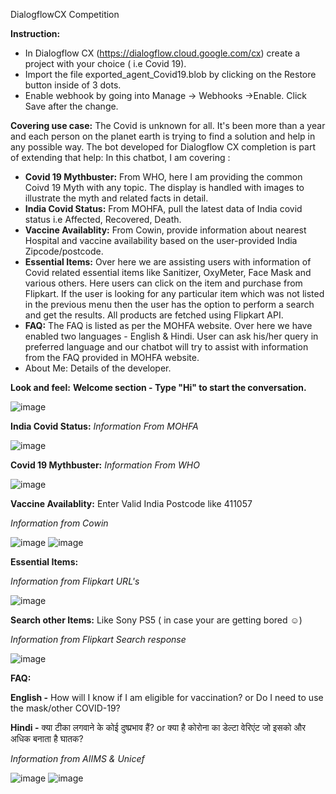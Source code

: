 DialogflowCX Competition 

**Instruction:**
- In Dialogflow CX (https://dialogflow.cloud.google.com/cx) create a project with your choice ( i.e Covid 19).
- Import the file exported_agent_Covid19.blob by clicking on the Restore button inside of 3 dots.
- Enable webhook by going into Manage -> Webhooks ->Enable. Click Save after the change.



**Covering use case:**
The Covid is unknown for all. It's been more than a year and each person on the planet earth is trying to find a solution and help in any possible way. The bot developed for Dialogflow CX completion is part of extending that help:
In this chatbot, I am covering :
- **Covid 19 Mythbuster:** From WHO,  here I am providing the common Coivd 19 Myth with any topic. The display is handled with images to illustrate the myth and related facts in detail.
- **India Covid Status:** From MOHFA, pull the latest data of India covid status i.e Affected, Recovered, Death.
- **Vaccine Availablity:** From Cowin, provide information about nearest Hospital and vaccine availability based on the user-provided India Zipcode/postcode.
- **Essential Items:** Over here we are assisting users with information of Covid related essential items like Sanitizer, OxyMeter, Face Mask and various others. Here users can click on the item and purchase from Flipkart. If the user is looking for any particular item which was not listed in the previous menu then the user has the option to perform a search and get the results. All products are fetched using Flipkart API.
- **FAQ:** The FAQ is listed as per the MOHFA website. Over here we have enabled two languages - English & Hindi. User can ask his/her query in preferred language and our chatbot will try to assist with information from the FAQ provided in MOHFA website.
- About Me: Details of the developer.

**Look and feel:**
**Welcome section - Type "Hi" to start the conversation.**

![image](https://user-images.githubusercontent.com/32197733/130456855-f890bb27-0785-43e4-91b6-f3c66940acfc.png)

**India Covid Status:** 
_Information From MOHFA_

![image](https://user-images.githubusercontent.com/32197733/130456976-5c5be232-4124-4c3f-a090-6aad9084a6c8.png)

**Covid 19 Mythbuster:**
_Information From WHO_

![image](https://user-images.githubusercontent.com/32197733/130457109-c7dd6f26-99f4-4e7d-836e-151014146f28.png)

**Vaccine Availablity:** 
Enter Valid India Postcode like 411057

_Information from Cowin_

![image](https://user-images.githubusercontent.com/32197733/130457287-79a3e35b-11d4-46ed-a4cb-24095de335c5.png)
![image](https://user-images.githubusercontent.com/32197733/130457340-3ac86395-21a5-481b-9f8d-8a71e27958e7.png)

**Essential Items:**

_Information from Flipkart URL's_

![image](https://user-images.githubusercontent.com/32197733/130457506-737b17fb-0cc7-428d-ad49-1b4cf7d4f3fa.png)

**Search other Items:** Like Sony PS5 ( in case your are getting bored ☺)

_Information from Flipkart Search response_

![image](https://user-images.githubusercontent.com/32197733/130457929-94d57b44-4aa0-4b53-92a7-98e81e9bd347.png)

**FAQ:**

**English -** How will I know if I am eligible for vaccination? or Do I need to use the mask/other COVID-19?

**Hindi -** क्या टीका लगवाने के कोई दुष्प्रभाव हैं? or क्या है कोरोना का डेल्टा वेरिएंट जो इसको और अधिक बनाता है घातक?

_Information from AIIMS & Unicef_

![image](https://user-images.githubusercontent.com/32197733/130459097-5f3c3802-1718-4888-b163-a25514da9e18.png)
![image](https://user-images.githubusercontent.com/32197733/130458755-5797f74b-4564-401b-9b69-3f9c09a7a02d.png)

